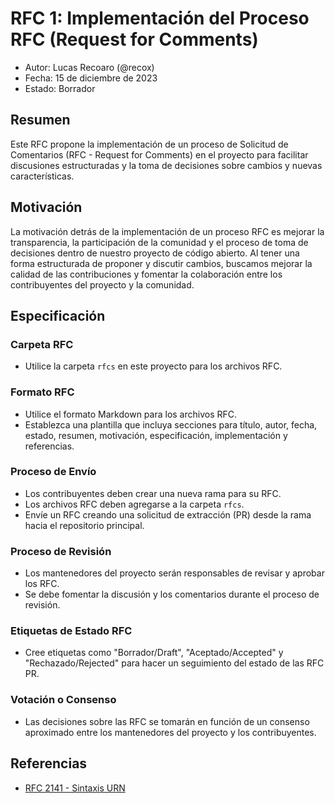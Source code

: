 # RFC 1: Implementación del Proceso RFC (Request for Comments)

- Autor: Lucas Recoaro (@recox)
- Fecha: 15 de diciembre de 2023
- Estado: Borrador

## Resumen

Este RFC propone la implementación de un proceso de Solicitud de Comentarios (RFC -  Request for Comments) en el proyecto para facilitar discusiones estructuradas y la toma de decisiones sobre cambios y nuevas características.

## Motivación

La motivación detrás de la implementación de un proceso RFC es mejorar la transparencia, la participación de la comunidad y el proceso de toma de decisiones dentro de nuestro proyecto de código abierto. Al tener una forma estructurada de proponer y discutir cambios, buscamos mejorar la calidad de las contribuciones y fomentar la colaboración entre los contribuyentes del proyecto y la comunidad.

## Especificación

### Carpeta RFC

- Utilice la carpeta `rfcs` en este proyecto para los archivos RFC.

### Formato RFC

- Utilice el formato Markdown para los archivos RFC.
- Establezca una plantilla que incluya secciones para título, autor, fecha, estado, resumen, motivación, especificación, implementación y referencias.

### Proceso de Envío

- Los contribuyentes deben crear una nueva rama para su RFC.
- Los archivos RFC deben agregarse a la carpeta `rfcs`.
- Envíe un RFC creando una solicitud de extracción (PR) desde la rama hacia el repositorio principal.

### Proceso de Revisión

- Los mantenedores del proyecto serán responsables de revisar y aprobar los RFC.
- Se debe fomentar la discusión y los comentarios durante el proceso de revisión.

### Etiquetas de Estado RFC

- Cree etiquetas como "Borrador/Draft", "Aceptado/Accepted" y "Rechazado/Rejected" para hacer un seguimiento del estado de las RFC PR.

### Votación o Consenso

- Las decisiones sobre las RFC se tomarán en función de un consenso aproximado entre los mantenedores del proyecto y los contribuyentes.

## Referencias

- [RFC 2141 - Sintaxis URN](https://tools.ietf.org/html/rfc2141)
